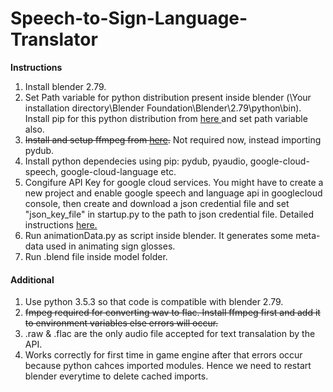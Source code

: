# Speech-to-Sign-Language-Translator

<b>Instructions</b>
1. Install blender 2.79.
2. Set Path variable for python distribution present inside blender (\Your installation directory\Blender Foundation\Blender\2.79\python\bin). Install pip for this python distribution from <a href="https://github.com/BurntSushi/nfldb/wiki/Python-&-pip-Windows-installation#pip-install"> here </a> and set path variable also.
3. ~~Install and setup ffmpeg from <a href="https://github.com/adaptlearning/adapt_authoring/wiki/Installing-FFmpeg">here</a>.~~ Not required now, instead importing pydub.
4. Install python dependecies using pip: pydub, pyaudio, google-cloud-speech, google-cloud-language etc.
5. Congifure API Key for google cloud services. You might have to create a new project and enable google speech and language api in googlecloud console, then create and download a json credential file and set "json_key_file" in startup.py to the path to json credential file. Detailed instructions <a href="https://cloud.google.com/speech-to-text/docs/quickstart-client-libraries#client-libraries-install-python"> here.</a>
6. Run animationData.py as script inside blender. It generates some meta-data used in animating sign glosses.
7. Run .blend file inside model folder.


#### Additional
1. Use python 3.5.3 so that code is compatible with blender 2.79.
2. ~~fmpeg required for converting wav to flac. Install ffmpeg first and add it to environment variables else errors will occur.~~
3. .raw & .flac are the only audio file accepted for text transalation by the API.
4. Works correctly for first time in game engine after that errors occur because python cahces imported modules. Hence we need to restart blender everytime to delete cached imports.
